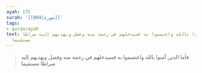 ```yaml
---
ayah: 175
surah: '[[004|سورة]]'
tags:
- quran/ayah
text: فأما الذين آمنوا بالله واعتصموا به فسيدخلهم في رحمة منه وفضل ويهديهم إليه صراطا
  مستقيما
---
```

> فأما الذين آمنوا بالله واعتصموا به فسيدخلهم في رحمة منه وفضل ويهديهم إليه صراطا مستقيما
